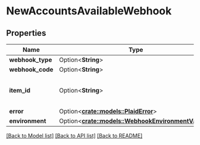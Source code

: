 # NewAccountsAvailableWebhook

## Properties

Name | Type | Description | Notes
------------ | ------------- | ------------- | -------------
**webhook_type** | Option<**String**> | `ITEM` | [optional]
**webhook_code** | Option<**String**> | `NEW_ACCOUNTS_AVAILABLE` | [optional]
**item_id** | Option<**String**> | The `item_id` of the Item associated with this webhook, warning, or error | [optional]
**error** | Option<[**crate::models::PlaidError**](PlaidError.md)> |  | [optional]
**environment** | Option<[**crate::models::WebhookEnvironmentValues**](WebhookEnvironmentValues.md)> |  | [optional]

[[Back to Model list]](../README.md#documentation-for-models) [[Back to API list]](../README.md#documentation-for-api-endpoints) [[Back to README]](../README.md)


